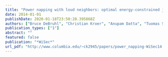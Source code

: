 ```yaml
---
title: "Power napping with loud neighbors: optimal energy-constrained jamming and anti-jamming"
date: 2014-01-01
publishDate: 2020-01-18T23:50:20.395868Z
authors: ["Bruce DeBruhl", "Christian Kroer", "Anupam Datta", "Tuomas Sandholm", "Patrick Tague"]
publication_types: ["1"]
abstract: ""
featured: false
publication: "*WiSec*"
url_pdf: "http://www.columbia.edu/~ck2945/papers/power_napping-WiSec14.pdf"
---
```


